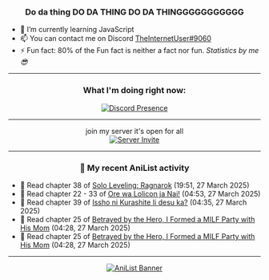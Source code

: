 <div align="center">

### Do da thing DO DA THING DO DA THINGGGGGGGGGGG
</div>

- 🌱 I’m currently learning JavaScript
- 📫 You can contact me on Discord [TheInternetUser#9060](https://discord.com/users/534117072796385300)
- ⚡ Fun fact: 80% of the Fun fact is neither a fact nor fun. _Statistics by me 😎_
<hr>

<div align="center">

### What I'm doing right now:
[![Discord Presence](https://lanyard.cnrad.dev/api/534117072796385300)](https://discord.com/users/534117072796385300)
<hr>

join my server it's open for all <br>
[![Server Invite](https://invidget.switchblade.xyz/bfYgVHxrSs)](https://discord.gg/bfYgVHxrSs)

<hr>
  
### 🌸 My recent AniList activity

</div>

<!-- ANILIST_ACTIVITY:start -->

-   📖 Read chapter 38 of [Solo Leveling: Ragnarok](https://anilist.co/manga/179445) (19:51, 27 March 2025)
-   📖 Read chapter 22 - 33 of [Ore wa Lolicon ja Nai!](https://anilist.co/manga/115209) (04:53, 27 March 2025)
-   📖 Read chapter 39 of [Issho ni Kurashite Ii desu ka?](https://anilist.co/manga/159549) (04:35, 27 March 2025)
-   📖 Read chapter 25 of [Betrayed by the Hero, I Formed a MILF Party with His Mom](https://anilist.co/manga/159187) (04:28, 27 March 2025)
-   📖 Read chapter 25 of [Betrayed by the Hero, I Formed a MILF Party with His Mom](https://anilist.co/manga/159187) (04:28, 27 March 2025)

<!-- ANILIST_ACTIVITY:end -->
<hr>

<div align="center">

[![AniList Banner](https://img.anili.st/User/929966)](https://anilist.co/user/TheInternetUser)

<!-- ![Profile views](https://gpvc.arturio.dev/TheInternetUse7) Since 2023-01-09 -->
<br>


</div>
